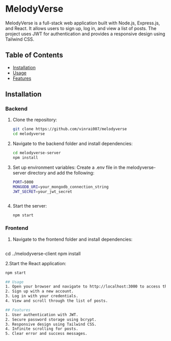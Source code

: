 # MelodyVerse

MelodyVerse is a full-stack web application built with Node.js, Express.js, and React. It allows users to sign up, log in, and view a list of posts. The project uses JWT for authentication and provides a responsive design using Tailwind CSS.

## Table of Contents
- [Installation](#installation)
- [Usage](#usage)
- [Features](#features)


## Installation

### Backend

1. Clone the repository:
   ```bash
   git clone https://github.com/vinrai007/melodyverse
   cd melodyverse

2. Navigate to the backend folder and install dependencies:
   ```bash
   cd melodyverse-server
   npm install

3. Set up environment variables:
Create a .env file in the melodyverse-server directory and add the following:
   ```bash
   PORT=5000
   MONGODB_URI=your_mongodb_connection_string
   JWT_SECRET=your_jwt_secret



4. Start the server:
    ```bash
    npm start


### Frontend

1. Navigate to the frontend folder and install dependencies:
   ```bash
cd ../melodyverse-client
npm install

2.Start the React application:
   ```bash
npm start

## Usage 
1. Open your browser and navigate to http://localhost:3000 to access the application.
2. Sign up with a new account.
3. Log in with your credentials.
4. View and scroll through the list of posts.

## Features
1. User authentication with JWT.
2. Secure password storage using bcrypt.
3. Responsive design using Tailwind CSS.
4. Infinite scrolling for posts.
5. Clear error and success messages.
